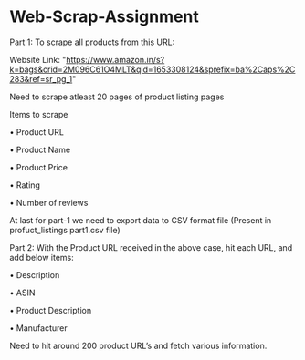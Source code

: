 # Web-Scrap-Assignment 
Part 1:
To scrape all products from this URL: 

Website Link: "https://www.amazon.in/s?k=bags&crid=2M096C61O4MLT&qid=1653308124&sprefix=ba%2Caps%2C283&ref=sr_pg_1"

Need to scrape atleast 20 pages of product listing pages

Items to scrape

• Product URL

• Product Name

• Product Price

• Rating

• Number of reviews

At last for part-1 we need to export data to CSV format file (Present in profuct_listings part1.csv file) 



Part 2:  With the Product URL received in the above case, hit each URL, and add below items:

• Description

• ASIN

• Product Description

• Manufacturer

Need to hit around 200 product URL’s and fetch various information.



